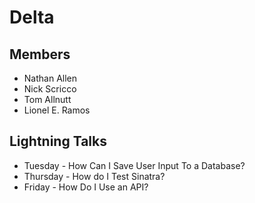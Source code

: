 # Delta
## Members
* Nathan Allen
* Nick Scricco
* Tom Allnutt
* Lionel E. Ramos

## Lightning Talks
* Tuesday - How Can I Save User Input To a Database?
* Thursday - How do I Test Sinatra?
* Friday - How Do I Use an API?

